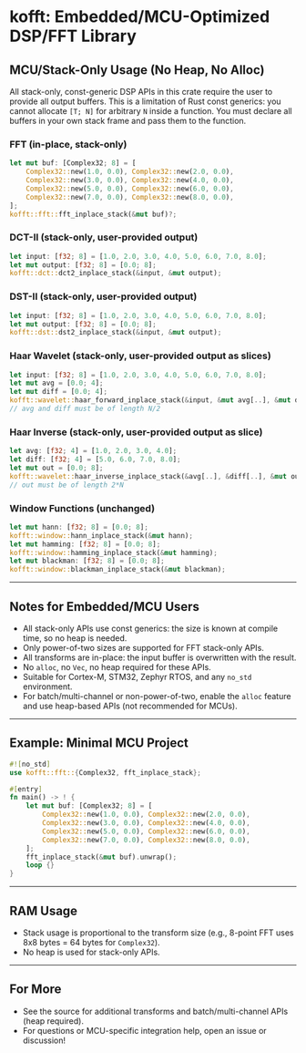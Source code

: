 # kofft: Embedded/MCU-Optimized DSP/FFT Library

## MCU/Stack-Only Usage (No Heap, No Alloc)

All stack-only, const-generic DSP APIs in this crate require the user to provide all output buffers. This is a limitation of Rust const generics: you cannot allocate `[T; N]` for arbitrary `N` inside a function. You must declare all buffers in your own stack frame and pass them to the function.

### FFT (in-place, stack-only)
```rust
let mut buf: [Complex32; 8] = [
    Complex32::new(1.0, 0.0), Complex32::new(2.0, 0.0),
    Complex32::new(3.0, 0.0), Complex32::new(4.0, 0.0),
    Complex32::new(5.0, 0.0), Complex32::new(6.0, 0.0),
    Complex32::new(7.0, 0.0), Complex32::new(8.0, 0.0),
];
kofft::fft::fft_inplace_stack(&mut buf)?;
```

### DCT-II (stack-only, user-provided output)
```rust
let input: [f32; 8] = [1.0, 2.0, 3.0, 4.0, 5.0, 6.0, 7.0, 8.0];
let mut output: [f32; 8] = [0.0; 8];
kofft::dct::dct2_inplace_stack(&input, &mut output);
```

### DST-II (stack-only, user-provided output)
```rust
let input: [f32; 8] = [1.0, 2.0, 3.0, 4.0, 5.0, 6.0, 7.0, 8.0];
let mut output: [f32; 8] = [0.0; 8];
kofft::dst::dst2_inplace_stack(&input, &mut output);
```

### Haar Wavelet (stack-only, user-provided output as slices)
```rust
let input: [f32; 8] = [1.0, 2.0, 3.0, 4.0, 5.0, 6.0, 7.0, 8.0];
let mut avg = [0.0; 4];
let mut diff = [0.0; 4];
kofft::wavelet::haar_forward_inplace_stack(&input, &mut avg[..], &mut diff[..]);
// avg and diff must be of length N/2
```

### Haar Inverse (stack-only, user-provided output as slice)
```rust
let avg: [f32; 4] = [1.0, 2.0, 3.0, 4.0];
let diff: [f32; 4] = [5.0, 6.0, 7.0, 8.0];
let mut out = [0.0; 8];
kofft::wavelet::haar_inverse_inplace_stack(&avg[..], &diff[..], &mut out[..]);
// out must be of length 2*N
```

### Window Functions (unchanged)
```rust
let mut hann: [f32; 8] = [0.0; 8];
kofft::window::hann_inplace_stack(&mut hann);
let mut hamming: [f32; 8] = [0.0; 8];
kofft::window::hamming_inplace_stack(&mut hamming);
let mut blackman: [f32; 8] = [0.0; 8];
kofft::window::blackman_inplace_stack(&mut blackman);
```

---

## Notes for Embedded/MCU Users
- All stack-only APIs use const generics: the size is known at compile time, so no heap is needed.
- Only power-of-two sizes are supported for FFT stack-only APIs.
- All transforms are in-place: the input buffer is overwritten with the result.
- No `alloc`, no `Vec`, no heap required for these APIs.
- Suitable for Cortex-M, STM32, Zephyr RTOS, and any `no_std` environment.
- For batch/multi-channel or non-power-of-two, enable the `alloc` feature and use heap-based APIs (not recommended for MCUs).

---

## Example: Minimal MCU Project
```rust
#![no_std]
use kofft::fft::{Complex32, fft_inplace_stack};

#[entry]
fn main() -> ! {
    let mut buf: [Complex32; 8] = [
        Complex32::new(1.0, 0.0), Complex32::new(2.0, 0.0),
        Complex32::new(3.0, 0.0), Complex32::new(4.0, 0.0),
        Complex32::new(5.0, 0.0), Complex32::new(6.0, 0.0),
        Complex32::new(7.0, 0.0), Complex32::new(8.0, 0.0),
    ];
    fft_inplace_stack(&mut buf).unwrap();
    loop {}
}
```

---

## RAM Usage
- Stack usage is proportional to the transform size (e.g., 8-point FFT uses 8x8 bytes = 64 bytes for `Complex32`).
- No heap is used for stack-only APIs.

---

## For More
- See the source for additional transforms and batch/multi-channel APIs (heap required).
- For questions or MCU-specific integration help, open an issue or discussion! 